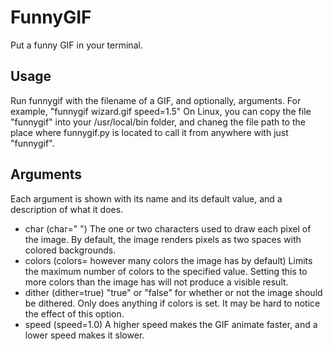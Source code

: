 # FunnyGIF
 Put a funny GIF in your terminal.

## Usage
Run funnygif with the filename of a GIF, and optionally, arguments. For example, "funnygif wizard.gif speed=1.5"
On Linux, you can copy the file "funnygif" into your /usr/local/bin folder, and chaneg the file path to the place where funnygif.py is located to call it from anywhere with just "funnygif".

## Arguments
Each argument is shown with its name and its default value, and a description of what it does.
- char (char=" ") The one or two characters used to draw each pixel of the image. By default, the image renders pixels as two spaces with colored backgrounds.
- colors (colors= however many colors the image has by default) Limits the maximum number of colors to the specified value. Setting this to more colors than the image has will not produce a visible result.
- dither (dither=true) "true" or "false" for whether or not the image should be dithered. Only does anything if colors is set. It may be hard to notice the effect of this option.
- speed (speed=1.0) A higher speed makes the GIF animate faster, and a lower speed makes it slower.